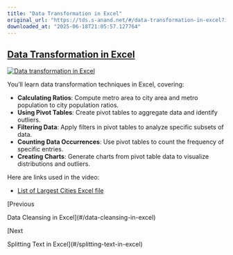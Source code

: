 ```yaml
---
title: "Data Transformation in Excel"
original_url: "https://tds.s-anand.net/#/data-transformation-in-excel?id=data-transformation-in-excel"
downloaded_at: "2025-06-18T21:05:57.127764"
---
```


[Data Transformation in Excel](#/data-transformation-in-excel?id=data-transformation-in-excel)
----------------------------------------------------------------------------------------------

[![Data transformation in Excel](https://i.ytimg.com/vi_webp/gR2IY5Naja0/sddefault.webp)](https://youtu.be/gR2IY5Naja0)

You’ll learn data transformation techniques in Excel, covering:

* **Calculating Ratios**: Compute metro area to city area and metro population to city population ratios.
* **Using Pivot Tables**: Create pivot tables to aggregate data and identify outliers.
* **Filtering Data**: Apply filters in pivot tables to analyze specific subsets of data.
* **Counting Data Occurrences**: Use pivot tables to count the frequency of specific entries.
* **Creating Charts**: Generate charts from pivot table data to visualize distributions and outliers.

Here are links used in the video:

* [List of Largest Cities Excel file](https://docs.google.com/spreadsheets/d/1jl8tHGoxmIba4J78aJVfT9jtZv7lfCbV/view)

[Previous

Data Cleansing in Excel](#/data-cleansing-in-excel)

[Next

Splitting Text in Excel](#/splitting-text-in-excel)